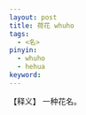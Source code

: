 ```yaml
---     
layout: post    
title: 荷花 whuho    
tags:    
  - <名>     
pinyin:       
  - whuho     
  - hehua      
keyword:     
---    
```


【释义】 一种花名。     


